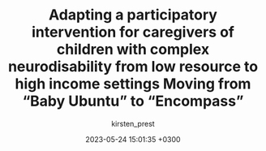 ---
layout: publication
title: Adapting a participatory intervention for caregivers of children with complex neurodisability from low resource to high income settings Moving from “Baby Ubuntu” to “Encompass”
date: 2023-05-24 15:01:35 +0300
author: kirsten_prest
link: 'https://openaccess.city.ac.uk/id/eprint/31037/'
image: '/images/publications/encompass-abstract-eacd.png'
order: 4
---